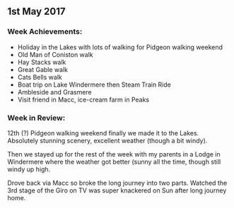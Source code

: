 ## 1st May 2017

### Week Achievements:

- Holiday in the Lakes with lots of walking for Pidgeon walking weekend
- Old Man of Coniston walk
- Hay Stacks walk
- Great Gable walk
- Cats Bells walk
- Boat trip on Lake Windermere then Steam Train Ride
- Ambleside and Grasmere
- Visit friend in Macc, ice-cream farm in Peaks

### Week in Review:

12th (?) Pidgeon walking weekend finally we made it to the Lakes. Absolutely stunning scenery, excellent weather (though a bit windy).

Then we stayed up for the rest of the week with my parents in a Lodge in Windermere where the weather got better (sunny all the time, though still windy up high.

Drove back via Macc so broke the long journey into two parts. Watched the 3rd stage of the Giro on TV was super knackered on Sun after long journey home.
